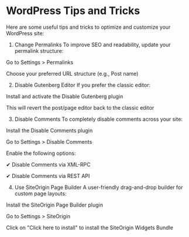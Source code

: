 <h1>WordPress Tips and Tricks </h1>
Here are some useful tips and tricks to optimize and customize your WordPress site:

1. Change Permalinks
   To improve SEO and readability, update your permalink structure:

Go to Settings > Permalinks

Choose your preferred URL structure (e.g., Post name)

2. Disable Gutenberg Editor
   If you prefer the classic editor:

Install and activate the Disable Gutenberg plugin

This will revert the post/page editor back to the classic editor

3. Disable Comments
   To completely disable comments across your site:

Install the Disable Comments plugin

Go to Settings > Disable Comments

Enable the following options:

✔ Disable Comments via XML-RPC

✔ Disable Comments via REST API

4. Use SiteOrigin Page Builder
   A user-friendly drag-and-drop builder for custom page layouts:

Install the SiteOrigin Page Builder plugin

Go to Settings > SiteOrigin

Click on "Click here to install" to install the SiteOrigin Widgets Bundle
